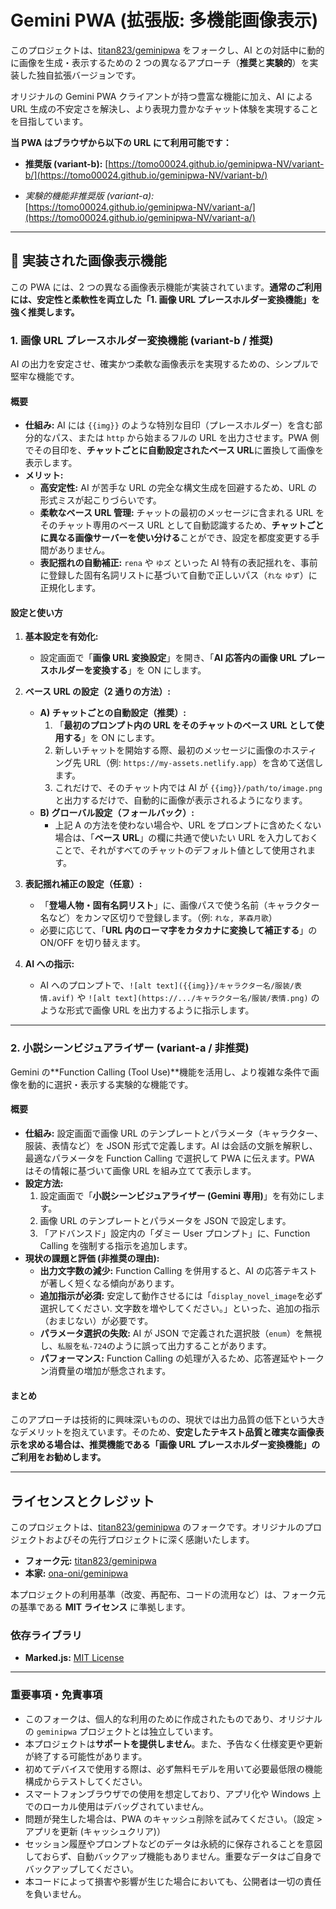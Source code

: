 # Gemini PWA (拡張版: 多機能画像表示)

このプロジェクトは、[titan823/geminipwa](https://github.com/titan823/geminipwa) をフォークし、AI との対話中に動的に画像を生成・表示するための 2 つの異なるアプローチ（**推奨**と**実験的**）を実装した独自拡張バージョンです。

オリジナルの Gemini PWA クライアントが持つ豊富な機能に加え、AI による URL 生成の不安定さを解決し、より表現力豊かなチャット体験を実現することを目指しています。

**当 PWA はブラウザから以下の URL にて利用可能です：**

- **推奨版 (variant-b):** [https://tomo00024.github.io/geminipwa-NV/variant-b/](https://tomo00024.github.io/geminipwa-NV/variant-b/)

- _実験的機能非推奨版 (variant-a):_ [https://tomo00024.github.io/geminipwa-NV/variant-a/](https://tomo00024.github.io/geminipwa-NV/variant-a/)

---

## 🌟 実装された画像表示機能

この PWA には、2 つの異なる画像表示機能が実装されています。**通常のご利用には、安定性と柔軟性を両立した「1. 画像 URL プレースホルダー変換機能」を強く推奨します。**

### 1. 画像 URL プレースホルダー変換機能 (variant-b / 推奨)

AI の出力を安定させ、確実かつ柔軟な画像表示を実現するための、シンプルで堅牢な機能です。

#### 概要

- **仕組み:** AI には `{{img}}` のような特別な目印（プレースホルダー）を含む部分的なパス、または `http` から始まるフルの URL を出力させます。PWA 側でその目印を、**チャットごとに自動設定されたベース URL**に置換して画像を表示します。
- **メリット:**
  - **高安定性:** AI が苦手な URL の完全な構文生成を回避するため、URL の形式ミスが起こりづらいです。
  - **柔軟なベース URL 管理:** チャットの最初のメッセージに含まれる URL をそのチャット専用のベース URL として自動認識するため、**チャットごとに異なる画像サーバーを使い分ける**ことができ、設定を都度変更する手間がありません。
  - **表記揺れの自動補正:** `rena` や `ゆズ` といった AI 特有の表記揺れを、事前に登録した固有名詞リストに基づいて自動で正しいパス（`れな` `ゆず`）に正規化します。

#### 設定と使い方

1.  **基本設定を有効化:**

    - 設定画面で「**画像 URL 変換設定**」を開き、「**AI 応答内の画像 URL プレースホルダーを変換する**」を ON にします。

2.  **ベース URL の設定（2 通りの方法）:**

    - **A) チャットごとの自動設定（推奨）:**
      1.  「**最初のプロンプト内の URL をそのチャットのベース URL として使用する**」を ON にします。
      2.  新しいチャットを開始する際、最初のメッセージに画像のホスティング先 URL（例: `https://my-assets.netlify.app`）を含めて送信します。
      3.  これだけで、そのチャット内では AI が `{{img}}/path/to/image.png` と出力するだけで、自動的に画像が表示されるようになります。
    - **B) グローバル設定（フォールバック）:**
      - 上記 A の方法を使わない場合や、URL をプロンプトに含めたくない場合は、「**ベース URL**」の欄に共通で使いたい URL を入力しておくことで、それがすべてのチャットのデフォルト値として使用されます。

3.  **表記揺れ補正の設定（任意）:**

    - 「**登場人物・固有名詞リスト**」に、画像パスで使う名前（キャラクター名など）をカンマ区切りで登録します。（例: `れな, 茅森月歌`）
    - 必要に応じて、「**URL 内のローマ字をカタカナに変換して補正する**」の ON/OFF を切り替えます。

4.  **AI への指示:**
    - AI へのプロンプトで、`![alt text]({{img}}/キャラクター名/服装/表情.avif)` や `![alt text](https://.../キャラクター名/服装/表情.png)` のような形式で画像 URL を出力するように指示します。

---

### 2. 小説シーンビジュアライザー (variant-a / 非推奨)

Gemini の**Function Calling (Tool Use)**機能を活用し、より複雑な条件で画像を動的に選択・表示する実験的な機能です。

#### 概要

- **仕組み:** 設定画面で画像 URL のテンプレートとパラメータ（キャラクター、服装、表情など）を JSON 形式で定義します。AI は会話の文脈を解釈し、最適なパラメータを Function Calling で選択して PWA に伝えます。PWA はその情報に基づいて画像 URL を組み立てて表示します。
- **設定方法:**
  1.  設定画面で「**小説シーンビジュアライザー (Gemini 専用)**」を有効にします。
  2.  画像 URL のテンプレートとパラメータを JSON で設定します。
  3.  「アドバンスド」設定内の「ダミー User プロンプト」に、Function Calling を強制する指示を追加します。
- **現状の課題と評価 (非推奨の理由):**
  - **出力文字数の減少:** Function Calling を併用すると、AI の応答テキストが著しく短くなる傾向があります。
  - **追加指示が必須:** 安定して動作させるには「`display_novel_image`を必ず選択してください.
    文字数を増やしてください。」といった、追加の指示（おまじない）が必要です。
  - **パラメータ選択の失敗:** AI が JSON で定義された選択肢（`enum`）を無視し、`私服`を`私-724`のように誤って出力することがあります。
  - **パフォーマンス:** Function Calling の処理が入るため、応答遅延やトークン消費量の増加が懸念されます。

#### まとめ

このアプローチは技術的に興味深いものの、現状では出力品質の低下という大きなデメリットを抱えています。そのため、**安定したテキスト品質と確実な画像表示を求める場合は、推奨機能である「画像 URL プレースホルダー変換機能」のご利用をお勧めします。**

---

## ライセンスとクレジット

このプロジェクトは、[titan823/geminipwa](https://github.com/titan823/geminipwa) のフォークです。オリジナルのプロジェクトおよびその先行プロジェクトに深く感謝いたします。

- **フォーク元:** [titan823/geminipwa](https://github.com/titan823/geminipwa)
- **本家:** [ona-oni/geminipwa](https://github.com/ona-oni/geminipwa)

本プロジェクトの利用基準（改変、再配布、コードの流用など）は、フォーク元の基準である **MIT ライセンス** に準拠します。

### 依存ライブラリ

- **Marked.js:** [MIT License](https://github.com/markedjs/marked/blob/master/LICENSE.md)

---

### 重要事項・免責事項

- このフォークは、個人的な利用のために作成されたものであり、オリジナルの `geminipwa` プロジェクトとは独立しています。
- 本プロジェクトは**サポートを提供しません**。また、予告なく仕様変更や更新が終了する可能性があります。
- 初めてデバイスで使用する際は、必ず無料モデルを用いて必要最低限の機能構成からテストしてください。
- スマートフォンブラウザでの使用を想定しており、アプリ化や Windows 上でのローカル使用はデバッグされていません。
- 問題が発生した場合は、PWA のキャッシュ削除を試みてください。（設定 > アプリを更新 (キャッシュクリア)）
- セッション履歴やプロンプトなどのデータは永続的に保存されることを意図しておらず、自動バックアップ機能もありません。重要なデータはご自身でバックアップしてください。
- 本コードによって損害や影響が生じた場合においても、公開者は一切の責任を負いません。
